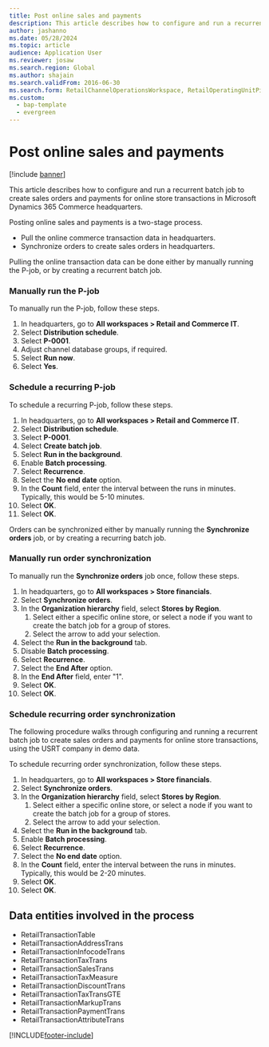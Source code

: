 ```yaml
---
title: Post online sales and payments
description: This article describes how to configure and run a recurrent batch job to create sales orders and payments for online store transactions in Microsoft Dynamics 365 Commerce headquarters.
author: jashanno
ms.date: 05/28/2024
ms.topic: article
audience: Application User
ms.reviewer: josaw
ms.search.region: Global
ms.author: shajain
ms.search.validFrom: 2016-06-30
ms.search.form: RetailChannelOperationsWorkspace, RetailOperatingUnitPicker, SysRecurrence
ms.custom: 
  - bap-template
  - evergreen
---
```


# Post online sales and payments

[!include [banner](../includes/banner.md)]

This article describes how to configure and run a recurrent batch job to create sales orders and payments for online store transactions in Microsoft Dynamics 365 Commerce headquarters.

Posting online sales and payments is a two-stage process.

- Pull the online commerce transaction data in headquarters.
- Synchronize orders to create sales orders in headquarters.

Pulling the online transaction data can be done either by manually running the P-job, or by creating a recurrent batch job.

### Manually run the P-job

To manually run the P-job, follow these steps.

1. In headquarters, go to **All workspaces \> Retail and Commerce IT**.
2. Select **Distribution schedule**.
3. Select **P-0001**.
4. Adjust channel database groups, if required.
5. Select **Run now**.
6. Select **Yes**.

### Schedule a recurring P-job

To schedule a recurring P-job, follow these steps.

1. In headquarters, go to **All workspaces \> Retail and Commerce IT**.
2. Select **Distribution schedule**.
3. Select **P-0001**.
4. Select **Create batch job**.
5. Select **Run in the background**.
5. Enable **Batch processing**.
6. Select **Recurrence**.
7. Select the **No end date** option.
8. In the **Count** field, enter the interval between the runs in minutes. Typically, this would be 5-10 minutes.
9. Select **OK**.
10. Select **OK**.

Orders can be synchronized either by manually running the **Synchronize orders** job, or by creating a recurring batch job.

### Manually run order synchronization

To manually run the **Synchronize orders** job once, follow these steps.

1. In headquarters, go to **All workspaces \> Store financials**.
2. Select **Synchronize orders**.
3. In the **Organization hierarchy** field, select **Stores by Region**.
    1. Select either a specific online store, or select a node if you want to create the batch job for a group of stores.  
    1. Select the arrow to add your selection.  
4. Select the **Run in the background** tab.
5. Disable **Batch processing**.
6. Select **Recurrence**.
7. Select the **End After** option.
8. In the **End After** field, enter "1".
9. Select **OK**.
10. Select **OK**.

### Schedule recurring order synchronization

The following procedure walks through configuring and running a recurrent batch job to create sales orders and payments for online store transactions, using the USRT company in demo data.

To schedule recurring order synchronization, follow these steps.

1. In headquarters, go to **All workspaces \> Store financials**.
2. Select **Synchronize orders**.
3. In the **Organization hierarchy** field, select **Stores by Region**.
    1. Select either a specific online store, or select a node if you want to create the batch job for a group of stores.  
    1. Select the arrow to add your selection.  
4. Select the **Run in the background** tab.
5. Enable **Batch processing**.
6. Select **Recurrence**.
7. Select the **No end date** option.
8. In the **Count** field, enter the interval between the runs in minutes. Typically, this would be 2-20 minutes.
9. Select **OK**.
10. Select **OK**.

## Data entities involved in the process

- RetailTransactionTable
- RetailTransactionAddressTrans
- RetailTransactionInfocodeTrans
- RetailTransactionTaxTrans
- RetailTransactionSalesTrans
- RetailTransactionTaxMeasure
- RetailTransactionDiscountTrans
- RetailTransactionTaxTransGTE
- RetailTransactionMarkupTrans
- RetailTransactionPaymentTrans
- RetailTransactionAttributeTrans


[!INCLUDE[footer-include](../../includes/footer-banner.md)]
